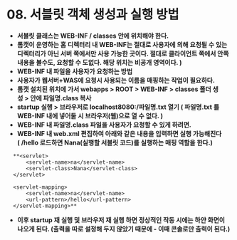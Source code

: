 # 08. 서블릿 객체 생성과 실행 방법

- **서블릿 클래스는 WEB-INF / classes 안에 위치해야 한다.**
- **톰캣이 운영하는 홈 디렉터리 내 WEB-INF는 절대로 사용자에 의해 요청될 수 있는 디렉터리가 아닌 서버 쪽에서만 사용 가능한 곳이다. 절대로 클라이언트 쪽에서 안쪽 내용을 볼수도, 요청할 수 도없다. 해당 위치는 비공개 영역이다. )**
- **WEB-INF 내 파일을 사용자가 요청하는 방법**
- **사용자가 웹서버+WAS에 요청시 사용되는 이름을 매핑하는 작업이 필요하다.**
- **톰캣 설치된 위치에 가서 webapps > ROOT > WEB-INF > classes 폴더 생성 > 안에 파일명.class 복사**
- **startup 실행 > 브라우저로 localhost8080:/파일명.txt 열기 ( 파일명.txt 를 WEB-INF 내에 넣어둘 시 브라우저(웹)으로 열 수 없다. )**
- **WEB-INF 내 파일명.class 파일을 사용자가 요청할 수 있게 하려면.**
- **WEB-INF 내 web.xml 편집하여 아래와 같은 내용을 입력하면 실행 가능해진다 ( /hello 로드하면 Nana(실행할 서블릿 코드)를 실행하는 매핑 역할을 한다.)**

```
  **<servlet>
      <servlet-name>na</servlet-name>
      <servlet-class>Nana</servlet-class>
  </servlet>

  <servlet-mapping>
      <servlet-name>na</servlet-name>
      <url-pattern>/hello</url-pattern>
  </servlet-mapping>**
```

- **이후 startup 재 실행 및 브라우저 재 실행 하면 정상적인 작동 시에는 하얀 화면이 나오게 된다. (출력을 따로 설정해 두지 않았기 때문에 - 이때 콘솔로만 출력이 된다.)**